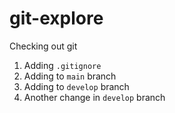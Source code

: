 # git-explore
Checking out git


1. Adding `.gitignore`
1. Adding to `main` branch
1. Adding to `develop` branch
1. Another change in `develop` branch